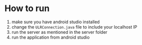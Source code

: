 # How to run
1. make sure you have android studio installed
2. change the `ULRConnection.java` file to include your localhost IP
3. run the server as mentioned in the server folder
4. run the application from android studio